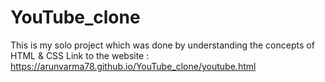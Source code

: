 # YouTube_clone
This is my solo project which was done by understanding the concepts of HTML & CSS
Link to the website : https://arunvarma78.github.io/YouTube_clone/youtube.html
